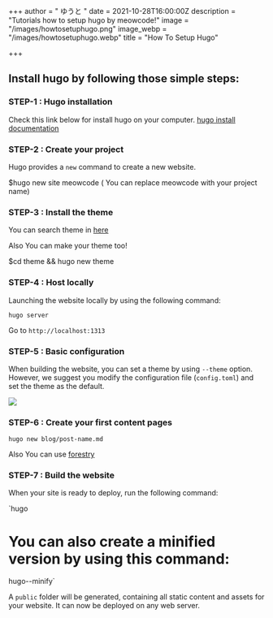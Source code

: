 +++
author = " ゆうと "
date = 2021-10-28T16:00:00Z
description = "Tutorials how to setup hugo by meowcode!"
image = "/images/howtosetuphugo.png"
image_webp = "/images/howtosetuphugo.webp"
title = "How To Setup Hugo"

+++
## Install hugo by following those simple steps:

### STEP-1 : Hugo installation

Check this link below for install hugo on your computer. [hugo install documentation](https://gohugo.io/getting-started/installing/)

### STEP-2 : Create your project

Hugo provides a `new` command to create a new website.

$hugo new site meowcode ( You can replace meowcode with your project name)

### STEP-3 : Install the theme

You can search theme in [here](https://hugothemesfree.com/)

Also You can make your theme too!

$cd theme && hugo new theme

### STEP-4 : Host locally

Launching the website locally by using the following command:

    hugo server

Go to `http://localhost:1313`

### STEP-5 : Basic configuration

When building the website, you can set a theme by using `--theme` option. However, we suggest you modify the configuration file (`config.toml`) and set the theme as the default.

![](https://cdn.discordapp.com/attachments/689337226123149336/903504952679354478/unknown.png)

### STEP-6 : Create your first content pages

`hugo new blog/post-name.md`

Also You can use [forestry](https://forestry.io/)

### STEP-7 : Build the website

When your site is ready to deploy, run the following command:

\`hugo

# You can also create a minified version by using this command:

hugo--minify\`

A `public` folder will be generated, containing all static content and assets for your website. It can now be deployed on any web server.

